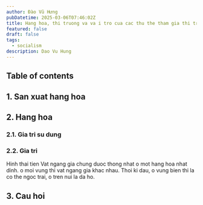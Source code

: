 ```yaml
---
author: Đào Vũ Hưng
pubDatetime: 2025-03-06T07:46:02Z
title: Hang hoa, thi truong va va i tro cua cac thu the tham gia thi truong
featured: false
draft: false
tags:
  - socialism
description: Dao Vu Hung
---
```

## Table of contents
## 1. San xuat hang hoa
## 2. Hang hoa
### 2.1. Gia tri su dung
### 2.2. Gia tri

Hinh thai tien
Vat ngang gia chung duoc thong nhat o mot hang hoa nhat dinh. o moi vung thi vat ngang gia khac nhau. Thoi ki dau, o vung bien thi la co the ngoc trai, o tren nui la da ho.
## 3. Cau hoi
